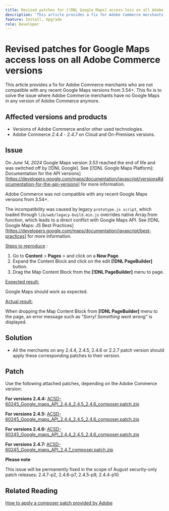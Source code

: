 ```yaml
---
title: Revised patches for [!DNL Google Maps] access loss on all Adobe Commerce versions
description: 'This article provides a fix for Adobe Commerce merchants who are not compatible with any recent Google Maps versions from 3.54+.'
feature: Install, Upgrade
role: Developer
---
```

# Revised patches for Google Maps access loss on all Adobe Commerce versions

This article provides a fix for Adobe Commerce merchants who are not compatible with any recent Google Maps versions from 3.54+. This fix is to solve the issue where Adobe Commerce merchants have no Google Maps in any version of Adobe Commerce anymore. 

## Affected versions and products

* Versions of Adobe Commerce and/or other used technologies.
* Adobe Commerce *2.4.4* - *2.4.7* on Cloud and On-Premises versions.

## Issue

On *June 14, 2024* Google Maps version *3.53* reached the end of life and was switched off by [!DNL Google]. See [[!DNL Google Maps Platform]: Documentation for the API versions][https://developers.google.com/maps/documentation/javascript/versions#documentation-for-the-api-versions] for more information.

Adobe Commerce was not compatible with any recent Google Maps versions from 3.54+.

The incompatibility was caused by legacy `prototype.js script`, which loaded through `lib/web/legacy-build.min.js` overrides native Array.from function, which leads to a direct conflict with Google Maps API. See [!DNL Google Maps: JS Best Practices][https://developers.google.com/maps/documentation/javascript/best-practices] for more information.

<u>Steps to reproduce</u> :

1. Go to **Content** > **Pages** > and click on a **New Page**.
1. Expand the Content Block and click on the edit **[!DNL PageBuilder]** button.
1. Drag the Map Content Block from the **[!DNL PageBuilder]** menu to page.

<u>Expected result:</u>

Google Maps should work as expected.

<u> Actual result:</u>

When dropping the Map Content Block from **[!DNL PageBuilder]** menu to the page, an error message such as *"Sorry! Something went wrong"* is displayed.

## Solution

* All the merchants on any 2.4.4, 2.4.5, 2.4.6 or 2.2.7 patch version should apply these corresponding patches to their version.

## Patch 

Use the following attached patches, depending on the Adobe Commerce version:

**For versions 2.4.4:**
[ACSD-60245_Google_maps_API_2.4.4_2.4.5_2.4.6_composer.patch.zip](assets/ACSD-60245_Google_maps_API_2.4.4_2.4.5_2.4.6_composer.patch.zip)

**For versions 2.4.5:**
[ACSD-60245_Google_maps_API_2.4.4_2.4.5_2.4.6_composer.patch.zip](assets/ACSD-60245_Google_maps_API_2.4.4_2.4.5_2.4.6_composer.patch.zip)

**For versions 2.4.6:**
[ACSD-60245_Google_maps_API_2.4.4_2.4.5_2.4.6_composer.patch.zip](assets/ACSD-60245_Google_maps_API_2.4.4_2.4.5_2.4.6_composer.patch.zip)

**For versions 2.4.7:**
[ACSD-60245_Google_maps_API_2.4.7_composer.patch.zip](assets/ACSD-60245_Google_maps_API_2.4.7_composer.patch.zip)


**Please note** 

This issue will be permanently fixed in the scope of August security-only patch releases: 
2.4.7-p2, 2.4.6-p7, 2.4.5-p9, 2.4.4-p10

## Related Reading

[How to apply a composer patch provided by Adobe ](https://experienceleague.adobe.com/en/docs/commerce-knowledge-base/kb/how-to/how-to-apply-a-composer-patch-provided-by-magento)